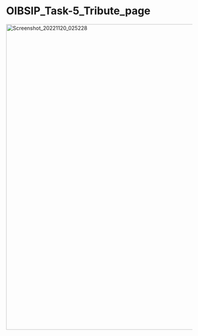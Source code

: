 # OIBSIP_Task-5_Tribute_page


<img width="825" alt="Screenshot_20221120_025228" src="https://user-images.githubusercontent.com/92743622/202893322-9332c53a-bd1c-4fa8-99af-67b809d2b04b.png">
